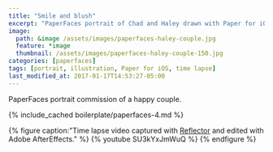 ```yaml
---
title: "Smile and blush"
excerpt: "PaperFaces portrait of Chad and Haley drawn with Paper for iOS on an iPad."
image: 
  path: &image /assets/images/paperfaces-haley-couple.jpg 
  feature: *image
  thumbnail: /assets/images/paperfaces-haley-couple-150.jpg
categories: [paperfaces]
tags: [portrait, illustration, Paper for iOS, time lapse]
last_modified_at: 2017-01-17T14:53:27-05:00
---
```


PaperFaces portrait commission of a happy couple.

{% include_cached boilerplate/paperfaces-4.md %}

{% figure caption:"Time lapse video captured with [Reflector](http://www.airsquirrels.com/reflector/) and edited with Adobe AfterEffects." %}
{% youtube SU3kYxJmWuQ %}
{% endfigure %}
